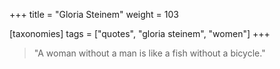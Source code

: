 +++
title = "Gloria Steinem"
weight = 103

[taxonomies]
tags = ["quotes", "gloria steinem", "women"]
+++

> "A woman without a man is like a fish without a bicycle."

